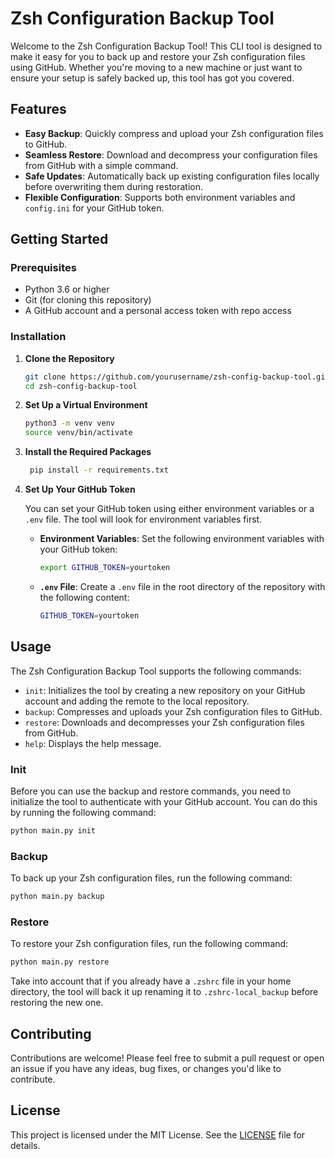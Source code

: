 # Zsh Configuration Backup Tool

Welcome to the Zsh Configuration Backup Tool! This CLI tool is designed to make it easy for you to back up and restore your Zsh configuration files using GitHub. Whether you're moving to a new machine or just want to ensure your setup is safely backed up, this tool has got you covered.

## Features

- **Easy Backup**: Quickly compress and upload your Zsh configuration files to GitHub.
- **Seamless Restore**: Download and decompress your configuration files from GitHub with a simple command.
- **Safe Updates**: Automatically back up existing configuration files locally before overwriting them during restoration.
- **Flexible Configuration**: Supports both environment variables and `config.ini` for your GitHub token.

## Getting Started

### Prerequisites

- Python 3.6 or higher
- Git (for cloning this repository)
- A GitHub account and a personal access token with repo access

### Installation

1. **Clone the Repository**

   ```bash
   git clone https://github.com/yourusername/zsh-config-backup-tool.git
   cd zsh-config-backup-tool

2. **Set Up a Virtual Environment**

   ```bash
   python3 -m venv venv
   source venv/bin/activate
   
3. **Install the Required Packages**

   ```bash
    pip install -r requirements.txt
   
4. **Set Up Your GitHub Token**
    
   You can set your GitHub token using either environment variables or a `.env` file. The tool will look for environment variables first.

   - **Environment Variables**: Set the following environment variables with your GitHub token:

     ```bash
     export GITHUB_TOKEN=yourtoken
     ```

   - **`.env` File**: Create a `.env` file in the root directory of the repository with the following content:

     ```bash
     GITHUB_TOKEN=yourtoken
     ```

## Usage

The Zsh Configuration Backup Tool supports the following commands:

- `init`: Initializes the tool by creating a new repository on your GitHub account and adding the remote to the local repository.
- `backup`: Compresses and uploads your Zsh configuration files to GitHub.
- `restore`: Downloads and decompresses your Zsh configuration files from GitHub.
- `help`: Displays the help message.


### Init

Before you can use the backup and restore commands, you need to initialize the tool to authenticate with your GitHub account. You can do this by running the following command:

```bash
python main.py init
```

### Backup

To back up your Zsh configuration files, run the following command:

```bash
python main.py backup
```

### Restore

To restore your Zsh configuration files, run the following command:

```bash
python main.py restore
```

Take into account that if you already have a `.zshrc` file in your home directory, the tool will back it up renaming it to `.zshrc-local_backup` before restoring the new one.

## Contributing

Contributions are welcome! Please feel free to submit a pull request or open an issue if you have any ideas, bug fixes, or changes you'd like to contribute.

## License

This project is licensed under the MIT License. See the [LICENSE](LICENSE) file for details.